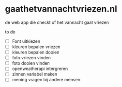 # gaathetvannachtvriezen.nl
 de web app die checkt of het vannacht gaat vriezen
 
 to do
- [ ] Font uitkiezen
- [ ] kleuren bepalen vriezen
- [ ] kleuren bepalen dooien
- [ ] foto vriezen vinden
- [ ] foto dooien vinden
- [ ] openweatherapi intergreren
- [ ] zinnen variabel maken
- [ ] mening vragen bij andere mensen
